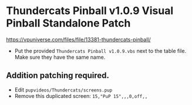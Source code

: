 # Thundercats Pinball v1.0.9 Visual Pinball Standalone Patch

https://vpuniverse.com/files/file/13381-thundercats-pinball/

* Put the provided `Thundercats Pinball v1.0.9.vbs` next to the table file. Make sure they have the same name.

## Addition patching required.

* Edit `pupvideos/Thundercats/screens.pup`
* Remove this duplicated screen: `15,"PuP 15",,,0,off,,`
